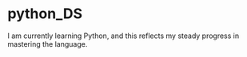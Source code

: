 # python_DS
I am currently learning Python, and this reflects my steady progress in mastering the language.
